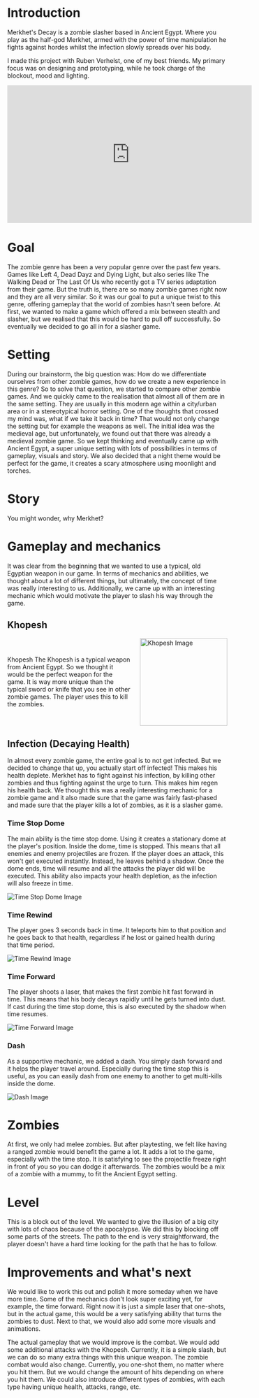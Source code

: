 # Introduction
Merkhet's Decay is a zombie slasher based in Ancient Egypt. Where you play as the half-god Merkhet, armed with the power of time manipulation he fights against hordes whilst the infection slowly spreads over his body.

I made this project with Ruben Verhelst, one of my best friends. My primary focus was on designing and prototyping, while he took charge of the blockout, mood and lighting.

<iframe width="560" height="315" src="https://www.youtube.com/embed/VCGpqNbfFC4?si=w9YscRwIx-LrHXst" title="YouTube video player" frameborder="0" allow="accelerometer; autoplay; clipboard-write; encrypted-media; gyroscope; picture-in-picture; web-share" allowfullscreen></iframe>

# Goal
The zombie genre has been a very popular genre over the past few years. Games like Left 4, Dead Dayz and Dying Light, but also series like The Walking Dead or The Last Of Us who recently got a TV series adaptation from their game. But the truth is, there are so many zombie games right now and they are all very similar. So it was our goal to put a unique twist to this genre, offering gameplay that the world of zombies hasn't seen before. At first, we wanted to make a game which offered a mix between stealth and slasher, but we realised that this would be hard to pull off successfully. So eventually we decided to go all in for a slasher game.

# Setting
During our brainstorm, the big question was: How do we differentiate ourselves from other zombie games, how do we create a new experience in this genre? So to solve that question, we started to compare other zombie games. And we quickly came to the realisation that almost all of them are in the same setting. They are usually in this modern age within a city/urban area or in a stereotypical horror setting. One of the thoughts that crossed my mind was, what if we take it back in time? That would not only change the setting but for example the weapons as well. The initial idea was the medieval age, but unfortunately, we found out that there was already a medieval zombie game. So we kept thinking and eventually came up with Ancient Egypt, a super unique setting with lots of possibilities in terms of gameplay, visuals and story. We also decided that a night theme would be perfect for the game, it creates a scary atmosphere using moonlight and torches.

# Story
You might wonder, why Merkhet?


# Gameplay and mechanics
It was clear from the beginning that we wanted to use a typical, old Egyptian weapon in our game. In terms of mechanics and abilities, we thought about a lot of different things, but ultimately, the concept of time was really interesting to us. Additionally, we came up with an interesting mechanic which would motivate the player to slash his way through the game.

## Khopesh

<div style="display: flex; align-items: center; flex-direction: row;">
  <div>
    <p>
      Khopesh
      The Khopesh is a typical weapon from Ancient Egypt. So we thought it would be the perfect weapon for the game. It is way more unique than the typical sword or knife that you see in other zombie games. The player uses this to kill the zombies.
    </p>
  </div>
  <div style="margin-left: 20px;">
    <img src="https://github.com/LarsSmet/MerkhetsDecay/assets/97398099/8b582d83-d1a6-46a3-b6bc-e9da859a35f7" alt="Khopesh Image" width="200">
  </div>
</div>











## Infection (Decaying Health)
In almost every zombie game, the entire goal is to not get infected. But we decided to change that up, you actually start off infected! This makes his health deplete. Merkhet has to fight against his infection, by killing other zombies and thus fighting against the urge to turn. This makes him regen his health back. We thought this was a really interesting mechanic for a zombie game and it also made sure that the game was fairly fast-phased and made sure that the player kills a lot of zombies, as it is a slasher game.
<!-- Time Stop Dome -->
<h3>Time Stop Dome</h3>
<p>The main ability is the time stop dome. Using it creates a stationary dome at the player's position. Inside the dome, time is stopped. This means that all enemies and enemy projectiles are frozen. If the player does an attack, this won't get executed instantly. Instead, he leaves behind a shadow. Once the dome ends, time will resume and all the attacks the player did will be executed. This ability also impacts your health depletion, as the infection will also freeze in time.</p>
<img src="https://github.com/LarsSmet/MerkhetsDecay/assets/97398099/a4cd70d5-d061-44cd-aa29-cdf176db5baa" alt="Time Stop Dome Image">

<!-- Time Rewind -->
<h3>Time Rewind</h3>
<p>The player goes 3 seconds back in time. It teleports him to that position and he goes back to that health, regardless if he lost or gained health during that time period.</p>
<img src="https://github.com/LarsSmet/MerkhetsDecay/assets/97398099/a523b145-9f41-422f-a08b-cadf83d5c72e" alt="Time Rewind Image">

<!-- Time Forward -->
<h3>Time Forward</h3>
<p>The player shoots a laser, that makes the first zombie hit fast forward in time. This means that his body decays rapidly until he gets turned into dust. If cast during the time stop dome, this is also executed by the shadow when time resumes.</p>
<img src="https://github.com/LarsSmet/MerkhetsDecay/assets/97398099/37ada709-b671-41ef-8aca-2971c709de0b" alt="Time Forward Image">

<!-- Dash -->
<h3>Dash</h3>
<p>As a supportive mechanic, we added a dash. You simply dash forward and it helps the player travel around. Especially during the time stop this is useful, as you can easily dash from one enemy to another to get multi-kills inside the dome.</p>
<img src="https://github.com/LarsSmet/MerkhetsDecay/assets/97398099/bf0b73fd-785b-4fea-a9fe-dce3267c9606" alt="Dash Image">


# Zombies
At first, we only had melee zombies. But after playtesting, we felt like having a ranged zombie would benefit the game a lot. It adds a lot to the game, especially with the time stop. It is satisfying to see the projectile freeze right in front of you so you can dodge it afterwards. The zombies would be a mix of a zombie with a mummy, to fit the Ancient Egypt setting.
# Level
This is a block out of the level. We wanted to give the illusion of a big city with lots of chaos because of the apocalypse. We did this by blocking off some parts of the streets. The path to the end is very straightforward, the player doesn't have a hard time looking for the path that he has to follow.
# Improvements and what's next
We would like to work this out and polish it more someday when we have more time. Some of the mechanics don't look super exciting yet, for example, the time forward. Right now it is just a simple laser that one-shots, but in the actual game, this would be a very satisfying ability that turns the zombies to dust. Next to that, we would also add some more visuals and animations.

The actual gameplay that we would improve is the combat. We would add some additional attacks with the Khopesh. Currently, it is a simple slash, but we can do so many extra things with this unique weapon. The zombie combat would also change. Currently, you one-shot them, no matter where you hit them. But we would change the amount of hits depending on where you hit them. We could also introduce different types of zombies, with each type having unique health, attacks, range, etc.




